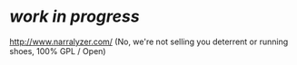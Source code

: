 
# *work in progress*


http://www.narralyzer.com/
(No, we're not selling you deterrent or running shoes, 100% GPL / Open)
